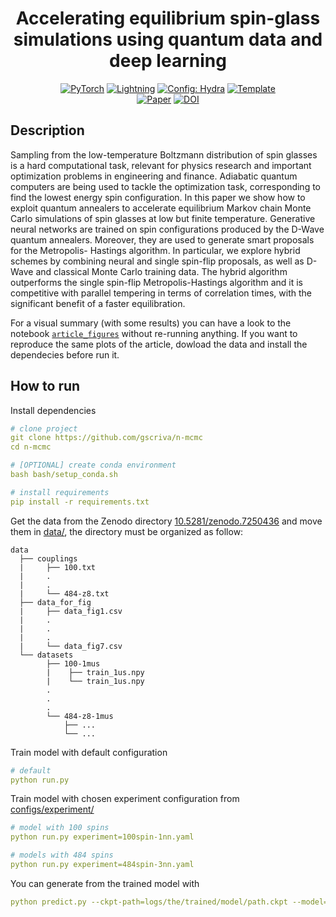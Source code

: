 <div align="center">

# Accelerating equilibrium spin-glass simulations using quantum data and deep learning

<a href="https://pytorch.org/get-started/locally/"><img alt="PyTorch" src="https://img.shields.io/badge/PyTorch-ee4c2c?logo=pytorch&logoColor=white"></a>
<a href="https://pytorchlightning.ai/"><img alt="Lightning" src="https://img.shields.io/badge/-Lightning-792ee5?logo=pytorchlightning&logoColor=white"></a>
<a href="https://hydra.cc/"><img alt="Config: Hydra" src="https://img.shields.io/badge/Config-Hydra-89b8cd"></a>
<a href="https://github.com/ashleve/lightning-hydra-template"><img alt="Template" src="https://img.shields.io/badge/-Lightning--Hydra--Template-017F2F?style=flat&logo=github&labelColor=gray"></a><br>
[![Paper](http://img.shields.io/badge/paper-SciPost%20Phys.%2015,%20018%20(2023)-B31B1B.svg)]((https://scipost.org/10.21468/SciPostPhys.15.1.018)])
[![DOI](https://zenodo.org/badge/542095061.svg)](https://zenodo.org/badge/latestdoi/542095061)

</div>

## Description

Sampling from the low-temperature Boltzmann distribution of spin glasses is a hard computational task, relevant for physics research and important optimization problems in engineering and finance.
Adiabatic quantum computers are being used to tackle the optimization task, corresponding to find the lowest energy spin configuration. In this paper we show how to exploit quantum annealers to accelerate equilibrium Markov chain Monte Carlo simulations of spin glasses at low but finite temperature. Generative neural networks are trained on spin configurations produced by the D-Wave quantum annealers. Moreover, they are used to generate smart proposals for the Metropolis-
Hastings algorithm. In particular, we explore hybrid schemes by combining neural and single spin-flip proposals, as well as D-Wave and classical Monte Carlo training data. The hybrid algorithm
outperforms the single spin-flip Metropolis-Hastings algorithm and it is competitive with parallel tempering in terms of correlation times, with the significant benefit of a faster equilibration.

For a visual summary (with some results) you can have a look to the notebook [`article_figures`](article_figures.ipynb) without re-running anything. If you want to reproduce the same plots of the article, dowload the data and install the dependecies before run it.    

## How to run
Install dependencies
```yaml
# clone project
git clone https://github.com/gscriva/n-mcmc
cd n-mcmc

# [OPTIONAL] create conda environment
bash bash/setup_conda.sh

# install requirements
pip install -r requirements.txt
```
Get the data from the Zenodo directory [10.5281/zenodo.7250436](https://doi.org/10.5281/zenodo.7250436) and move them in [data/](data/), the directory must be organized as follow:
```
data
  ├── couplings
  |     ├── 100.txt
  |     .
  |     .
  |     └── 484-z8.txt
  ├── data_for_fig
  |     ├── data_fig1.csv
  |     .
  |     .
  |     .
  |     └── data_fig7.csv
  └── datasets
        ├── 100-1mus
        |    ├── train_1us.npy
        |    └── train_1us.npy
        .
        .
        .
        └── 484-z8-1mus
            ├── ...
            └── ...
```

Train model with default configuration
```yaml
# default
python run.py
```

Train model with chosen experiment configuration from [configs/experiment/](configs/experiment/)
```yaml
# model with 100 spins
python run.py experiment=100spin-1nn.yaml

# models with 484 spins
python run.py experiment=484spin-3nn.yaml
```

You can generate from the trained model with 
```yaml
python predict.py --ckpt-path=logs/the/trained/model/path.ckpt --model=made 
```

<br>
